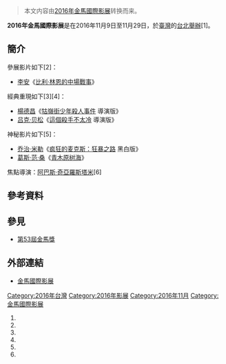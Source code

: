 > 本文内容由[2016年金馬國際影展](https://zh.wikipedia.org/wiki/2016年金馬國際影展)转换而来。


**2016年金馬國際影展**是在2016年11月9日至11月29日，於[臺灣](../Page/臺灣.md "wikilink")的[台北舉辦](https://zh.wikipedia.org/wiki/台北 "wikilink")\[1\]。

## 簡介

參展影片如下\[2\]：

  - [李安](../Page/李安.md "wikilink")《[比利·林恩的中場戰事](../Page/比利·林恩的中場戰事.md "wikilink")》

經典重現如下\[3\]\[4\]：

  - [楊德昌](../Page/楊德昌.md "wikilink")《[牯嶺街少年殺人事件](https://zh.wikipedia.org/wiki/牯嶺街少年殺人事件 "wikilink") 導演版》
  - [吕克·贝松](../Page/吕克·贝松.md "wikilink")《[這個殺手不太冷](../Page/這個殺手不太冷.md "wikilink") 導演版》

神秘影片如下\[5\]：

  - [乔治·米勒](../Page/乔治·米勒.md "wikilink")《[疯狂的麦克斯：狂暴之路](../Page/疯狂的麦克斯：狂暴之路.md "wikilink") 黑白版》
  - [葛斯·范·桑](https://zh.wikipedia.org/wiki/葛斯·范·桑 "wikilink")《[青木原树海](../Page/青木原树海.md "wikilink")》

焦點導演：[阿巴斯·奇亞羅斯塔米](../Page/阿巴斯·奇亞羅斯塔米.md "wikilink")\[6\]

## 參考資料

## 參見

  - [第53屆金馬獎](https://zh.wikipedia.org/wiki/第53屆金馬獎 "wikilink")

## 外部連結

  - [金馬國際影展](http://www.goldenhorse.org.tw/film/about/overview/)

[Category:2016年台灣](https://zh.wikipedia.org/wiki/Category:2016年台灣 "wikilink") [Category:2016年影展](https://zh.wikipedia.org/wiki/Category:2016年影展 "wikilink") [Category:2016年11月](https://zh.wikipedia.org/wiki/Category:2016年11月 "wikilink") [Category:金馬國際影展](https://zh.wikipedia.org/wiki/Category:金馬國際影展 "wikilink")

1.
2.
3.
4.
5.
6.